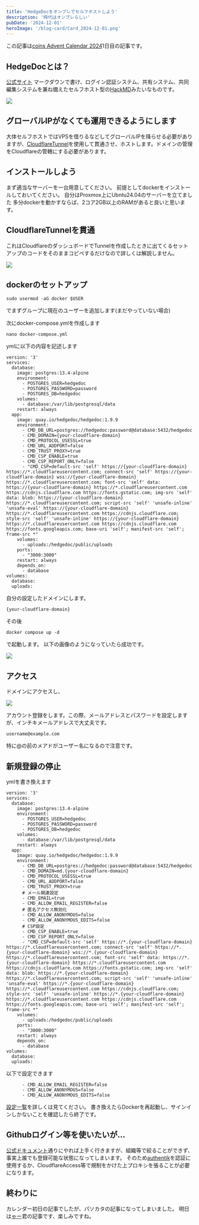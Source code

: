 ```yaml
---
title: 'HedgeDocをオンプレでセルフホストしよう'
description: '時代はオンプレらしい'
pubDate: '2024-12-01'
heroImage: '/blog-card/Card_2024-12-01.png'
---
```


この記事は[coins Advent Calendar 2024](https://adventar.org/calendars/10367)1日目の記事です。

## HedgeDocとは？
[公式サイト](https://hedgedoc.org/)
マークダウンで書け、ログイン認証システム、共有システム、共同編集システムを兼ね備えたセルフホスト型の[HackMD](https://hackmd.io/)みたいなものです。

![](https://md.mizuame.app/uploads/fea296b0-064a-4dfc-8757-59543984e8b9.png)

## グローバルIPがなくても運用できるようにします

大体セルフホストではVPSを借りるなどしてグローバルIPを降らせる必要がありますが、[CloudflareTunnel](https://www.cloudflare.com/ja-jp/products/tunnel/)を使用して貫通させ、ホストします。ドメインの管理をCloudflareの管轄にする必要があります。

## インストールしよう

まず適当なサーバーを一台用意してください。
前提としてdockerをインストールしておいてください。
自分はProxmox上にUbntu24.04のサーバーを立てました
多分dockerを動かすならば、2コア2GB以上のRAMがあると良いと思います。

## CloudflareTunnelを貫通

これはCloudflareのダッシュボードでTunnelを作成したときに出てくるセットアップのコードをそのままコピペするだけなので詳しくは解説しません。

![](https://md.mizuame.app/uploads/6830b582-fc70-4629-823c-0480a75238ff.png)


## dockerのセットアップ

```
sudo usermod -aG docker $USER
```
でまずグループに現在のユーザーを追加します(まだやっていない場合)


次にdocker-compose.ymlを作成します

```
nano docker-compose.yml
```

ymlに以下の内容を記述します
```
version: '3'
services:
  database:
    image: postgres:13.4-alpine
    environment:
      - POSTGRES_USER=hedgedoc
      - POSTGRES_PASSWORD=password
      - POSTGRES_DB=hedgedoc
    volumes:
      - database:/var/lib/postgresql/data
    restart: always
  app:
    image: quay.io/hedgedoc/hedgedoc:1.9.9
    environment:
      - CMD_DB_URL=postgres://hedgedoc:password@database:5432/hedgedoc
      - CMD_DOMAIN={your-cloudflare-domain}
      - CMD_PROTOCOL_USESSL=true
      - CMD_URL_ADDPORT=false
      - CMD_TRUST_PROXY=true
      - CMD_CSP_ENABLE=true
      - CMD_CSP_REPORT_ONLY=false
      - "CMD_CSP=default-src 'self' https://{your-cloudflare-domain} https://*.cloudflareusercontent.com; connect-src 'self' https://{your-cloudflare-domain} wss://{your-cloudflare-domain} https://*.cloudflareusercontent.com; font-src 'self' data: https://{your-cloudflare-domain} https://*.cloudflareusercontent.com https://cdnjs.cloudflare.com https://fonts.gstatic.com; img-src 'self' data: blob: https://{your-cloudflare-domain} https://*.cloudflareusercontent.com; script-src 'self' 'unsafe-inline' 'unsafe-eval' https://{your-cloudflare-domain} https://*.cloudflareusercontent.com https://cdnjs.cloudflare.com; style-src 'self' 'unsafe-inline' https://{your-cloudflare-domain} https://*.cloudflareusercontent.com https://cdnjs.cloudflare.com https://fonts.googleapis.com; base-uri 'self'; manifest-src 'self'; frame-src *"
    volumes:
      - uploads:/hedgedoc/public/uploads
    ports:
      - "3000:3000"
    restart: always
    depends_on:
      - database
volumes:
  database:
  uploads:
```
自分の設定したドメインにします。

```
{your-cloudflare-domain}
```

その後
```
docker compose up -d
```
で起動します。
以下の画像のようになっていたら成功です。

![](https://md.mizuame.app/uploads/3372ae60-cc36-4f83-acc2-988d90080d23.png)

## アクセス

ドメインにアクセスし、

![](https://md.mizuame.app/uploads/cf425d71-4941-4538-9b8c-c5aa53ff17d6.png)

アカウント登録をします。この際、メールアドレスとパスワードを設定しますが、インチキメールアドレスで大丈夫です。

```
username@example.com
```

特に@の前のメアドがユーザー名になるので注意です。

## 新規登録の停止

ymlを書き換えます

```
version: '3'
services:
  database:
    image: postgres:13.4-alpine
    environment:
      - POSTGRES_USER=hedgedoc
      - POSTGRES_PASSWORD=password
      - POSTGRES_DB=hedgedoc
    volumes:
      - database:/var/lib/postgresql/data
    restart: always
  app:
    image: quay.io/hedgedoc/hedgedoc:1.9.9
    environment:
      - CMD_DB_URL=postgres://hedgedoc:password@database:5432/hedgedoc
      - CMD_DOMAIN=md.{your-cloudflare-domain}
      - CMD_PROTOCOL_USESSL=true
      - CMD_URL_ADDPORT=false
      - CMD_TRUST_PROXY=true
      # メール関連設定
      - CMD_EMAIL=true
      - CMD_ALLOW_EMAIL_REGISTER=false
      # 匿名アクセス無効化
      - CMD_ALLOW_ANONYMOUS=false
      - CMD_ALLOW_ANONYMOUS_EDITS=false
      # CSP設定
      - CMD_CSP_ENABLE=true
      - CMD_CSP_REPORT_ONLY=false
      - "CMD_CSP=default-src 'self' https://*.{your-cloudflare-domain} https://*.cloudflareusercontent.com; connect-src 'self' https://*.{your-cloudflare-domain} wss://*.{your-cloudflare-domain} https://*.cloudflareusercontent.com; font-src 'self' data: https://*.{your-cloudflare-domain} https://*.cloudflareusercontent.com https://cdnjs.cloudflare.com https://fonts.gstatic.com; img-src 'self' data: blob: https://*.{your-cloudflare-domain} https://*.cloudflareusercontent.com; script-src 'self' 'unsafe-inline' 'unsafe-eval' https://*.{your-cloudflare-domain} https://*.cloudflareusercontent.com https://cdnjs.cloudflare.com; style-src 'self' 'unsafe-inline' https://*.{your-cloudflare-domain} https://*.cloudflareusercontent.com https://cdnjs.cloudflare.com https://fonts.googleapis.com; base-uri 'self'; manifest-src 'self'; frame-src *"
    volumes:
      - uploads:/hedgedoc/public/uploads
    ports:
      - "3000:3000"
    restart: always
    depends_on:
      - database
volumes:
  database:
  uploads:
```

以下で設定できます

```
      - CMD_ALLOW_EMAIL_REGISTER=false
      - CMD_ALLOW_ANONYMOUS=false
      - CMD_ALLOW_ANONYMOUS_EDITS=false
```

[設定一覧](https://docs.hedgedoc.org/configuration/)を詳しくは見てください。
書き換えたらDockerを再起動し、サインインしかないことを確認したら終了です。

## Githubログイン等を使いたいが...

[公式ドキュメント](https://docs.hedgedoc.org/guides/auth/github/)通りにやれば上手く行きますが、組織等で絞ることができず、事実上誰でも登録可能な状態になってしまいます。
そのため[authentik](https://goauthentik.io/)を認証に使用するか、CloudflareAccess等で規制をかけた上プロキシを張ることが必要になります。

## 終わりに
カレンダー初日の記事でしたが、パソカタの記事になってしまいました。
明日は[ゃー](https://x.com/reversed_R)君の記事です、楽しみですね。